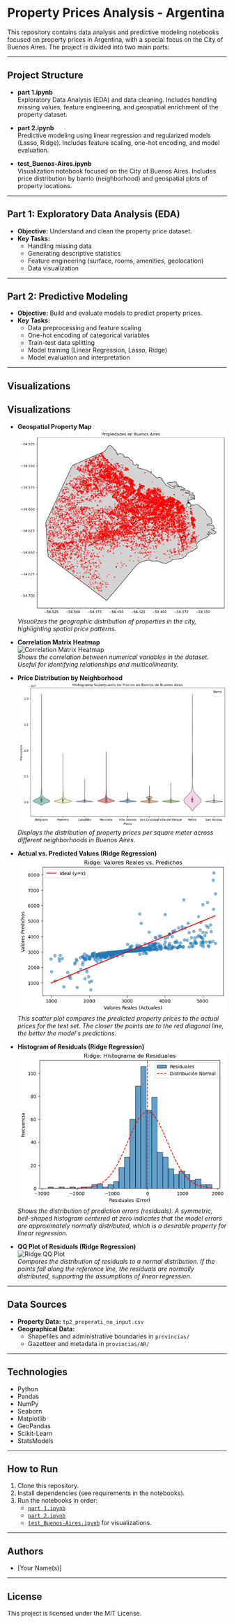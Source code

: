 # Property Prices Analysis - Argentina

This repository contains data analysis and predictive modeling notebooks focused on property prices in Argentina, with a special focus on the City of Buenos Aires. The project is divided into two main parts:

---

## Project Structure

- **part 1.ipynb**  
  Exploratory Data Analysis (EDA) and data cleaning. Includes handling missing values, feature engineering, and geospatial enrichment of the property dataset.

- **part 2.ipynb**  
  Predictive modeling using linear regression and regularized models (Lasso, Ridge). Includes feature scaling, one-hot encoding, and model evaluation.

- **test_Buenos-Aires.ipynb**  
  Visualization notebook focused on the City of Buenos Aires. Includes price distribution by barrio (neighborhood) and geospatial plots of property locations.

---

## Part 1: Exploratory Data Analysis (EDA)

- **Objective:** Understand and clean the property price dataset.
- **Key Tasks:**
  - Handling missing data
  - Generating descriptive statistics
  - Feature engineering (surface, rooms, amenities, geolocation)
  - Data visualization

---

## Part 2: Predictive Modeling

- **Objective:** Build and evaluate models to predict property prices.
- **Key Tasks:**
  - Data preprocessing and feature scaling
  - One-hot encoding of categorical variables
  - Train-test data splitting
  - Model training (Linear Regression, Lasso, Ridge)
  - Model evaluation and interpretation

---

## Visualizations

## Visualizations

- **Geospatial Property Map**  
  ![Geospatial Property Map](docs/mapa_caba.png)  
  _Visualizes the geographic distribution of properties in the city, highlighting spatial price patterns._

- **Correlation Matrix Heatmap**  
  ![Correlation Matrix Heatmap](docs/correlation.png)  
  _Shows the correlation between numerical variables in the dataset. Useful for identifying relationships and multicollinearity._

- **Price Distribution by Neighborhood**  
  ![Price Distribution by Neighborhood](docs/histograma_precios.png)  
  _Displays the distribution of property prices per square meter across different neighborhoods in Buenos Aires._

- **Actual vs. Predicted Values (Ridge Regression)**  
  ![Ridge Actual vs Predicted](docs/actual_vs_predicted.png)  
  _This scatter plot compares the predicted property prices to the actual prices for the test set. The closer the points are to the red diagonal line, the better the model's predictions._

- **Histogram of Residuals (Ridge Regression)**  
   ![Ridge Residuals Histogram](docs/histograma_residuales.png)  
   _Shows the distribution of prediction errors (residuals). A symmetric, bell-shaped histogram centered at zero indicates that the model errors are approximately normally distributed, which is a desirable property for linear regression._

- **QQ Plot of Residuals (Ridge Regression)**  
   ![Ridge QQ Plot](docs/qq_plot_residuales.png.png)  
   _Compares the distribution of residuals to a normal distribution. If the points fall along the reference line, the residuals are normally distributed, supporting the assumptions of linear regression._

---

## Data Sources

- **Property Data:** `tp2_properati_no_input.csv`
- **Geographical Data:**
  - Shapefiles and administrative boundaries in `provincias/`
  - Gazetteer and metadata in `provincias/AR/`

---

## Technologies

- Python
- Pandas
- NumPy
- Seaborn
- Matplotlib
- GeoPandas
- Scikit-Learn
- StatsModels

---

## How to Run

1. Clone this repository.
2. Install dependencies (see requirements in the notebooks).
3. Run the notebooks in order:
   - [`part 1.ipynb`](part%201.ipynb)
   - [`part 2.ipynb`](part%202.ipynb)
   - [`test_Buenos-Aires.ipynb`](test_Buenos-Aires.ipynb) for visualizations.

---

## Authors

- [Your Name(s)]

---

## License

This project is licensed under the MIT License.
